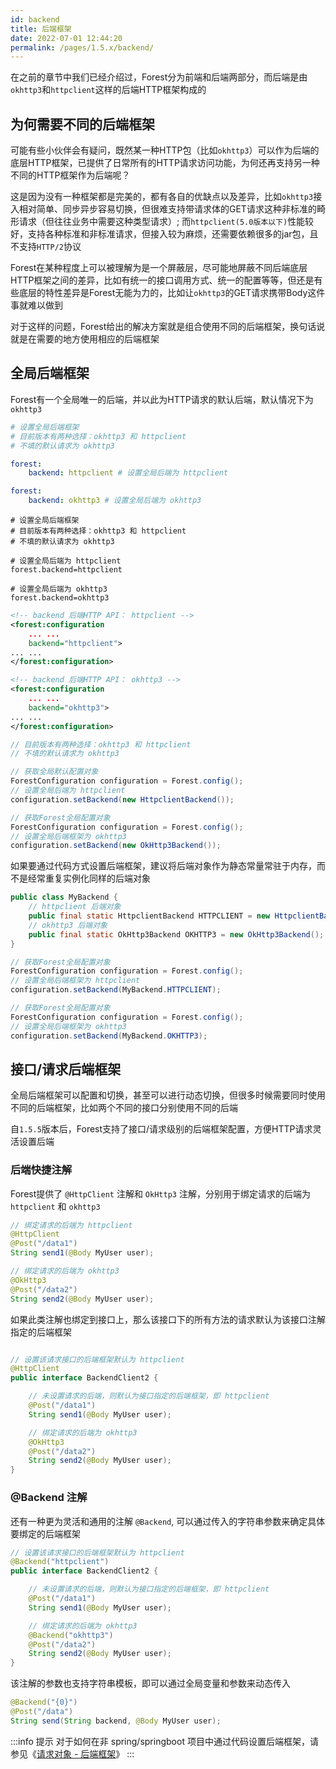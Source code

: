 ```yaml
---
id: backend
title: 后端框架
date: 2022-07-01 12:44:20
permalink: /pages/1.5.x/backend/
---
```


在之前的章节中我们已经介绍过，Forest分为前端和后端两部分，而后端是由`okhttp3`和`httpclient`这样的后端HTTP框架构成的

##  为何需要不同的后端框架

可能有些小伙伴会有疑问，既然某一种HTTP包（比如`okhttp3`）可以作为后端的底层HTTP框架，已提供了日常所有的HTTP请求访问功能，为何还再支持另一种不同的HTTP框架作为后端呢？

这是因为没有一种框架都是完美的，都有各自的优缺点以及差异，比如`okhttp3`接入相对简单、同步异步容易切换，但很难支持带请求体的GET请求这种非标准的畸形请求（但往往业务中需要这种类型请求）;
而`httpclient(5.0版本以下)`性能较好，支持各种标准和非标准请求，但接入较为麻烦，还需要依赖很多的jar包，且不支持`HTTP/2`协议

Forest在某种程度上可以被理解为是一个屏蔽层，尽可能地屏蔽不同后端底层HTTP框架之间的差异，比如有统一的接口调用方式、统一的配置等等，但还是有些底层的特性差异是Forest无能为力的，比如让`okhttp3`的GET请求携带Body这件事就难以做到

对于这样的问题，Forest给出的解决方案就是组合使用不同的后端框架，换句话说就是在需要的地方使用相应的后端框架

## 全局后端框架

Forest有一个全局唯一的后端，并以此为HTTP请求的默认后端，默认情况下为`okhttp3`

<Tabs>
<TabItem value="Yaml" label="Yaml" default>

```yaml
# 设置全局后端框架
# 目前版本有两种选择：okhttp3 和 httpclient
# 不填的默认请求为 okhttp3

forest:
    backend: httpclient # 设置全局后端为 httpclient
```

```yaml
forest:
    backend: okhttp3 # 设置全局后端为 okhttp3
```

</TabItem>
<TabItem value="Properties" label="Properties">

```properties
# 设置全局后端框架
# 目前版本有两种选择：okhttp3 和 httpclient
# 不填的默认请求为 okhttp3

# 设置全局后端为 httpclient
forest.backend=httpclient
```

```properties
# 设置全局后端为 okhttp3
forest.backend=okhttp3
```

</TabItem>

<TabItem value="Spring" label="Spring">

```xml
<!-- backend 后端HTTP API： httpclient -->
<forest:configuration
    ... ...
    backend="httpclient">
... ...
</forest:configuration>
```

```xml
<!-- backend 后端HTTP API： okhttp3 -->
<forest:configuration
    ... ...
    backend="okhttp3">
... ...
</forest:configuration>
```

</TabItem>
<TabItem value="Java" label="Java">

```java
// 目前版本有两种选择：okhttp3 和 httpclient
// 不填的默认请求为 okhttp3

// 获取全局默认配置对象
ForestConfiguration configuration = Forest.config();
// 设置全局后端为 httpclient
configuration.setBackend(new HttpclientBackend());
```

```java
// 获取Forest全局配置对象
ForestConfiguration configuration = Forest.config();
// 设置全局后端框架为 okhttp3
configuration.setBackend(new OkHttp3Backend());
```

</TabItem>
</Tabs>



如果要通过代码方式设置后端框架，建议将后端对象作为静态常量常驻于内存，而不是经常重复实例化同样的后端对象

```java
public class MyBackend {
    // httpclient 后端对象
    public final static HttpclientBackend HTTPCLIENT = new HttpclientBackend();
    // okhttp3 后端对象
    public final static OkHttp3Backend OKHTTP3 = new OkHttp3Backend();
}
```
```java
// 获取Forest全局配置对象
ForestConfiguration configuration = Forest.config();
// 设置全局后端框架为 httpclient
configuration.setBackend(MyBackend.HTTPCLIENT);
```

```java
// 获取Forest全局配置对象
ForestConfiguration configuration = Forest.config();
// 设置全局后端框架为 okhttp3
configuration.setBackend(MyBackend.OKHTTP3);
```

## 接口/请求后端框架

全局后端框架可以配置和切换，甚至可以进行动态切换，但很多时候需要同时使用不同的后端框架，比如两个不同的接口分别使用不同的后端

自`1.5.5`版本后，Forest支持了接口/请求级别的后端框架配置，方便HTTP请求灵活设置后端

### 后端快捷注解

Forest提供了 `@HttpClient` 注解和 `OkHttp3` 注解，分别用于绑定请求的后端为 `httpclient` 和 `okhttp3`

```java
// 绑定请求的后端为 httpclient
@HttpClient
@Post("/data1")
String send1(@Body MyUser user);

// 绑定请求的后端为 okhttp3
@OkHttp3
@Post("/data2")
String send2(@Body MyUser user);
```
如果此类注解也绑定到接口上，那么该接口下的所有方法的请求默认为该接口注解指定的后端框架

```java

// 设置该请求接口的后端框架默认为 httpclient
@HttpClient
public interface BackendClient2 {

    // 未设置请求的后端，则默认为接口指定的后端框架，即 httpclient
    @Post("/data1")
    String send1(@Body MyUser user);

    // 绑定请求的后端为 okhttp3
    @OkHttp3
    @Post("/data2")
    String send2(@Body MyUser user);
}

```

### @Backend 注解

还有一种更为灵活和通用的注解 `@Backend`, 可以通过传入的字符串参数来确定具体要绑定的后端框架

```java
// 设置该请求接口的后端框架默认为 httpclient
@Backend("httpclient")
public interface BackendClient2 {

    // 未设置请求的后端，则默认为接口指定的后端框架，即 httpclient
    @Post("/data1")
    String send1(@Body MyUser user);

    // 绑定请求的后端为 okhttp3
    @Backend("okhttp3")
    @Post("/data2")
    String send2(@Body MyUser user);
}

```

该注解的参数也支持字符串模板，即可以通过全局变量和参数来动态传入

```java
@Backend("{0}")
@Post("/data")
String send(String backend, @Body MyUser user);
```
:::info 提示
对于如何在非 spring/springboot 项目中通过代码设置后端框架，请参见《[请求对象 - 后端框架](/docs/basic/request#后端框架)》
:::
